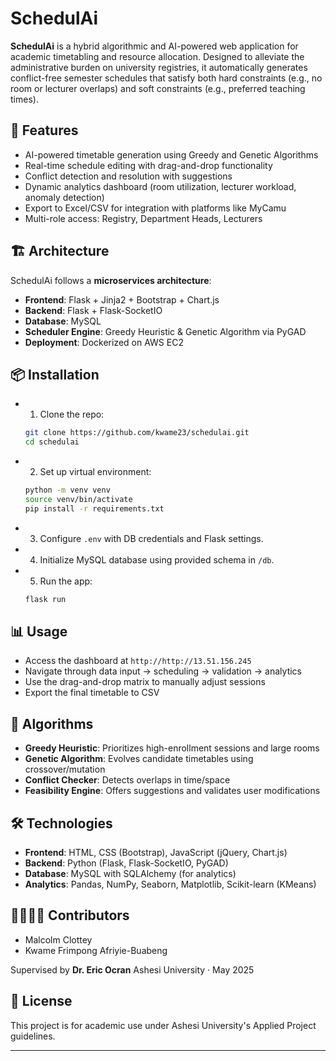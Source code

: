 

# SchedulAi

**SchedulAi** is a hybrid algorithmic and AI-powered web application for academic timetabling and resource allocation. Designed to alleviate the administrative burden on university registries, it automatically generates conflict-free semester schedules that satisfy both hard constraints (e.g., no room or lecturer overlaps) and soft constraints (e.g., preferred teaching times).

## 🚀 Features

- AI-powered timetable generation using Greedy and Genetic Algorithms
- Real-time schedule editing with drag-and-drop functionality
- Conflict detection and resolution with suggestions
- Dynamic analytics dashboard (room utilization, lecturer workload, anomaly detection)
- Export to Excel/CSV for integration with platforms like MyCamu
- Multi-role access: Registry, Department Heads, Lecturers

## 🏗 Architecture

SchedulAi follows a **microservices architecture**:
- **Frontend**: Flask + Jinja2 + Bootstrap + Chart.js
- **Backend**: Flask + Flask-SocketIO
- **Database**: MySQL
- **Scheduler Engine**: Greedy Heuristic & Genetic Algorithm via PyGAD
- **Deployment**: Dockerized on AWS EC2

## 📦 Installation

*  1. Clone the repo:
   ```bash
   git clone https://github.com/kwame23/schedulai.git
   cd schedulai


* 2. Set up virtual environment:

   ```bash
   python -m venv venv
   source venv/bin/activate
   pip install -r requirements.txt
   ```

* 3. Configure `.env` with DB credentials and Flask settings.

* 4. Initialize MySQL database using provided schema in `/db`.

* 5. Run the app:

   ```bash
   flask run
   ```

## 📊 Usage

* Access the dashboard at `http://http://13.51.156.245`
* Navigate through data input → scheduling → validation → analytics
* Use the drag-and-drop matrix to manually adjust sessions
* Export the final timetable to CSV

## 🧠 Algorithms

* **Greedy Heuristic**: Prioritizes high-enrollment sessions and large rooms
* **Genetic Algorithm**: Evolves candidate timetables using crossover/mutation
* **Conflict Checker**: Detects overlaps in time/space
* **Feasibility Engine**: Offers suggestions and validates user modifications

## 🛠 Technologies

* **Frontend**: HTML, CSS (Bootstrap), JavaScript (jQuery, Chart.js)
* **Backend**: Python (Flask, Flask-SocketIO, PyGAD)
* **Database**: MySQL with SQLAlchemy (for analytics)
* **Analytics**: Pandas, NumPy, Seaborn, Matplotlib, Scikit-learn (KMeans)

## 👨‍👩‍👧‍👦 Contributors

* Malcolm Clottey
* Kwame Frimpong Afriyie-Buabeng

Supervised by **Dr. Eric Ocran**
Ashesi University · May 2025

## 📄 License

This project is for academic use under Ashesi University's Applied Project guidelines.

---


